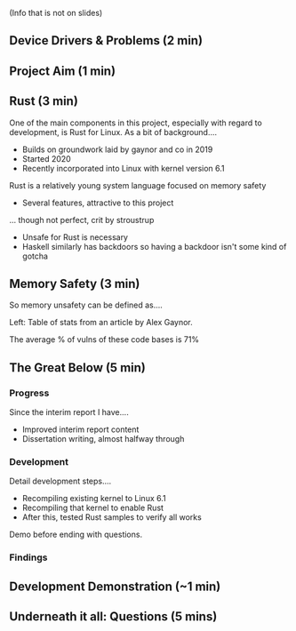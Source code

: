 (Info that is not on slides)

## Device Drivers & Problems (2 min)

## Project Aim (1 min)

## Rust (3 min)

One of the main components in this project, especially with regard to development, is Rust for Linux. As a bit of background....
+ Builds on groundwork laid by gaynor and co in 2019
+ Started 2020
+ Recently incorporated into Linux with kernel version 6.1

Rust is a relatively young system language focused on memory safety
+ Several features, attractive to this project

... though not perfect, crit by stroustrup
+ Unsafe for Rust is necessary
+ Haskell similarly has backdoors so having a backdoor isn't some kind of gotcha


## Memory Safety (3 min)
So memory unsafety can be defined as....

Left: Table of stats from an article by Alex Gaynor.

The average % of vulns of these code bases is 71%

## The Great Below (5 min)

### Progress
Since the interim report I have....

+ Improved interim report content
+ Dissertation writing, almost halfway through

### Development
Detail development steps....
+ Recompiling existing kernel to Linux 6.1
+ Recompiling that kernel to enable Rust
+ After this, tested Rust samples to verify all works

Demo before ending with questions.

### Findings

## Development Demonstration (~1 min)

## Underneath it all: Questions (5 mins)

